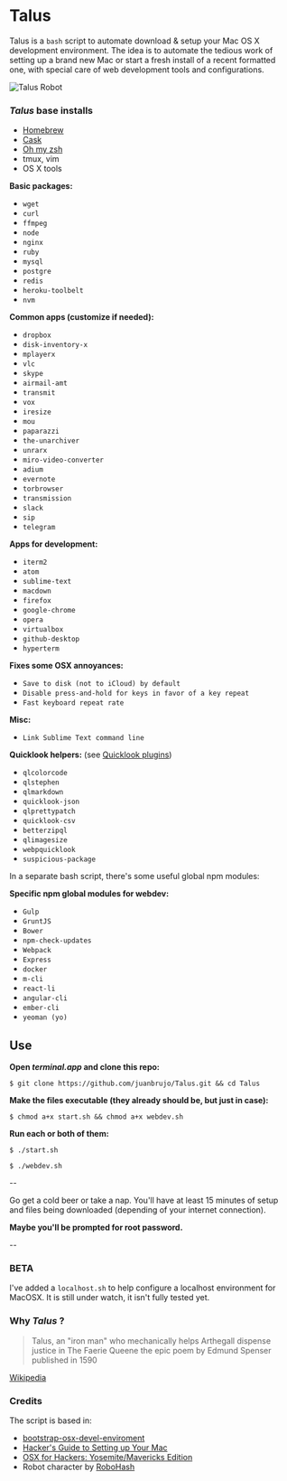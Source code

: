# Talus

Talus is a `bash` script to automate download & setup your Mac OS X development environment. The idea is to automate the tedious work of setting up a brand new Mac or start a fresh install of a recent formatted one, with special care of web development tools and configurations.

![Talus Robot](https://robohash.org/talus)


### _Talus_ base installs
- [Homebrew](http://brew.sh/) 
- [Cask](http://caskroom.io/)
- [Oh my zsh](http://ohmyz.sh/)
- tmux, vim
- OS X tools


**Basic packages:**

- `wget`
- `curl`
- `ffmpeg`
- `node`
- `nginx`
- `ruby`
- `mysql`
- `postgre`
- `redis`
- `heroku-toolbelt`
- `nvm`


**Common apps (customize if needed):**

- `dropbox`
- `disk-inventory-x`
- `mplayerx`
- `vlc`
- `skype`
- `airmail-amt`
- `transmit`
- `vox`
- `iresize`
- `mou`
- `paparazzi`
- `the-unarchiver`
- `unrarx`
- `miro-video-converter`
- `adium`
- `evernote`
- `torbrowser`
- `transmission`
- `slack`
- `sip`
- `telegram`


**Apps for development:**

- `iterm2`
- `atom`
- `sublime-text`
- `macdown`
- `firefox`
- `google-chrome`
- `opera`
- `virtualbox`
- `github-desktop`
- `hyperterm`


**Fixes some OSX annoyances:**

- `Save to disk (not to iCloud) by default`
- `Disable press-and-hold for keys in favor of a key repeat`
- `Fast keyboard repeat rate` 


**Misc:**

- `Link Sublime Text command line`


**Quicklook helpers:** (see [Quicklook plugins](https://github.com/sindresorhus/quick-look-plugins))

- `qlcolorcode`
- `qlstephen`
- `qlmarkdown`
- `quicklook-json`
- `qlprettypatch`
- `quicklook-csv`
- `betterzipql`
- `qlimagesize`
- `webpquicklook`
- `suspicious-package`


In a separate bash script, there's some useful global npm modules:

**Specific npm global modules for webdev:**

- `Gulp`
- `GruntJS`
- `Bower`
- `npm-check-updates`
- `Webpack`
- `Express`
- `docker`
- `m-cli`
- `react-li`
- `angular-cli`
- `ember-cli`
- `yeoman (yo)`

## Use

**Open _terminal.app_ and clone this repo:**

```
$ git clone https://github.com/juanbrujo/Talus.git && cd Talus
```

**Make the files executable (they already should be, but just in case):**

```
$ chmod a+x start.sh && chmod a+x webdev.sh
```

**Run each or both of them:**

```
$ ./start.sh
```

```
$ ./webdev.sh
```

--

Go get a cold beer or take a nap. You'll have at least 15 minutes of setup and files being downloaded (depending of your internet connection).

**Maybe you'll be prompted for root password.**

--

### BETA

I've added a `localhost.sh` to help configure a localhost environment for MacOSX. It is still under watch, it isn't fully tested yet.

### Why _Talus_ ?

> Talus, an "iron man" who mechanically helps Arthegall dispense justice in The Faerie Queene the epic poem by Edmund Spenser published in 1590

[Wikipedia](https://en.wikipedia.org/wiki/List_of_fictional_robots_and_androids)


### Credits
The script is based in:

* [bootstrap-osx-devel-enviroment](https://github.com/carlosveloso/bootstrap-osx-devel-enviroment)
* [Hacker's Guide to Setting up Your Mac](http://lapwinglabs.com/blog/hacker-guide-to-setting-up-your-mac)
* [OSX for Hackers: Yosemite/Mavericks Edition](https://gist.github.com/brandonb927/3195465)
* Robot character by [RoboHash](https://robohash.org/)
